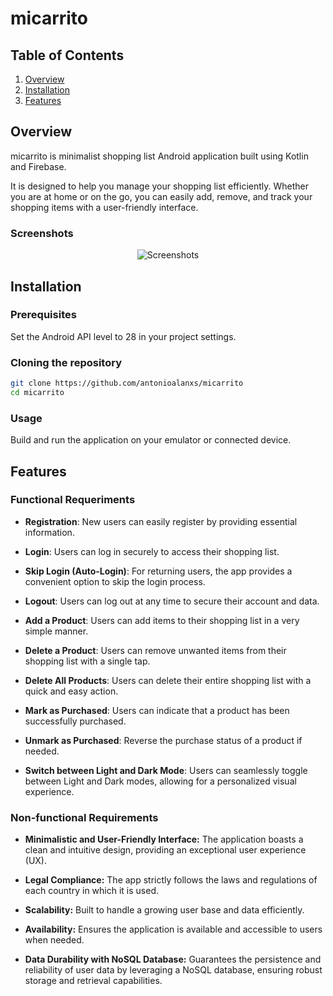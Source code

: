 # micarrito

## Table of Contents
1. [Overview](#overview)
2. [Installation](#installation)
3. [Features](#features)

## Overview

micarrito is minimalist shopping list Android application built using Kotlin and Firebase. 

It is designed to help you manage your shopping list efficiently. Whether you are at home or on the go, you can easily add, remove, and track your shopping items with a user-friendly interface.

### Screenshots

<p align="center">
  <img src="https://github.com/antonioalanxs/micarrito/assets/79718376/7d09136c-ae67-4d37-99af-79d3284b91cb" alt="Screenshots">
</p>

## Installation

### Prerequisites

Set the Android API level to 28 in your project settings.

### Cloning the repository

```bash
git clone https://github.com/antonioalanxs/micarrito
cd micarrito
```
### Usage

Build and run the application on your emulator or connected device.

## Features

### Functional Requeriments

- **Registration**: New users can easily register by providing essential information.
  
- **Login**: Users can log in securely to access their shopping list.
  
- **Skip Login (Auto-Login)**: For returning users, the app provides a convenient option to skip the login process.
  
- **Logout**: Users can log out at any time to secure their account and data.
  
- **Add a Product**: Users can add items to their shopping list in a very simple manner.
  
- **Delete a Product**: Users can remove unwanted items from their shopping list with a single tap.
  
- **Delete All Products**: Users can delete their entire shopping list with a quick and easy action.
  
- **Mark as Purchased**: Users can indicate that a product has been successfully purchased.
  
- **Unmark as Purchased**: Reverse the purchase status of a product if needed.

- **Switch between Light and Dark Mode**: Users can seamlessly toggle between Light and Dark modes, allowing for a personalized visual experience.

### Non-functional Requirements

- **Minimalistic and User-Friendly Interface:** The application boasts a clean and intuitive design, providing an exceptional user experience (UX).

- **Legal Compliance:** The app strictly follows the laws and regulations of each country in which it is used.

- **Scalability:** Built to handle a growing user base and data efficiently.

- **Availability:** Ensures the application is available and accessible to users when needed.

- **Data Durability with NoSQL Database:** Guarantees the persistence and reliability of user data by leveraging a NoSQL database, ensuring robust storage and retrieval capabilities.
